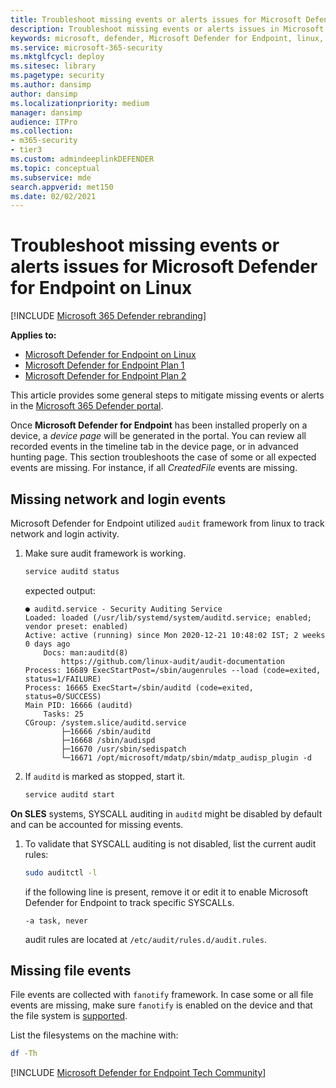 ```yaml
---
title: Troubleshoot missing events or alerts issues for Microsoft Defender for Endpoint on Linux
description: Troubleshoot missing events or alerts issues in Microsoft Defender for Endpoint on Linux.
keywords: microsoft, defender, Microsoft Defender for Endpoint, linux, events
ms.service: microsoft-365-security
ms.mktglfcycl: deploy
ms.sitesec: library
ms.pagetype: security
ms.author: dansimp
author: dansimp
ms.localizationpriority: medium
manager: dansimp
audience: ITPro
ms.collection: 
- m365-security
- tier3
ms.custom: admindeeplinkDEFENDER
ms.topic: conceptual
ms.subservice: mde
search.appverid: met150
ms.date: 02/02/2021
---
```


# Troubleshoot missing events or alerts issues for Microsoft Defender for Endpoint on Linux

[!INCLUDE [Microsoft 365 Defender rebranding](../../includes/microsoft-defender.md)]

**Applies to:**

- [Microsoft Defender for Endpoint on Linux](microsoft-defender-endpoint-linux.md)
- [Microsoft Defender for Endpoint Plan 1](https://go.microsoft.com/fwlink/p/?linkid=2154037)
- [Microsoft Defender for Endpoint Plan 2](https://go.microsoft.com/fwlink/p/?linkid=2154037)

This article provides some general steps to mitigate missing events or alerts in the <a href="https://go.microsoft.com/fwlink/p/?linkid=2077139" target="_blank">Microsoft 365 Defender portal</a>.

Once **Microsoft Defender for Endpoint** has been installed properly on a device, a _device page_ will be generated in the portal. You can review all recorded events in the timeline tab in the device page, or in advanced hunting page. This section troubleshoots the case of some or all expected events are missing.
For instance, if all _CreatedFile_ events are missing.

## Missing network and login events

Microsoft Defender for Endpoint utilized `audit` framework from linux to track network and login activity.

1. Make sure audit framework is working.

    ```bash
    service auditd status
    ```

    expected output:

    ```output
    ● auditd.service - Security Auditing Service
    Loaded: loaded (/usr/lib/systemd/system/auditd.service; enabled; vendor preset: enabled)
    Active: active (running) since Mon 2020-12-21 10:48:02 IST; 2 weeks 0 days ago
        Docs: man:auditd(8)
            https://github.com/linux-audit/audit-documentation
    Process: 16689 ExecStartPost=/sbin/augenrules --load (code=exited, status=1/FAILURE)
    Process: 16665 ExecStart=/sbin/auditd (code=exited, status=0/SUCCESS)
    Main PID: 16666 (auditd)
        Tasks: 25
    CGroup: /system.slice/auditd.service
            ├─16666 /sbin/auditd
            ├─16668 /sbin/audispd
            ├─16670 /usr/sbin/sedispatch
            └─16671 /opt/microsoft/mdatp/sbin/mdatp_audisp_plugin -d
    ```

2. If `auditd` is marked as stopped, start it.

    ```bash
    service auditd start
    ```

**On SLES** systems, SYSCALL auditing in `auditd` might be disabled by default and can be accounted for missing events.

1. To validate that SYSCALL auditing is not disabled, list the current audit rules:

    ```bash
    sudo auditctl -l
    ```

    if the following line is present, remove it or edit it to enable Microsoft Defender for Endpoint to track specific SYSCALLs.

    ```output
    -a task, never
    ```

    audit rules are located at `/etc/audit/rules.d/audit.rules`.

## Missing file events

File events are collected with `fanotify` framework. In case some or all file events are missing, make sure `fanotify` is enabled on the device and that the file system is [supported](microsoft-defender-endpoint-linux.md#system-requirements).

List the filesystems on the machine with:

```bash
df -Th
```
[!INCLUDE [Microsoft Defender for Endpoint Tech Community](../../includes/defender-mde-techcommunity.md)]

